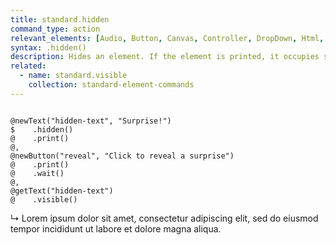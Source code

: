 ```yaml
---
title: standard.hidden
command_type: action
relevant_elements: [Audio, Button, Canvas, Controller, DropDown, Html, Image, MediaRecorder, Scale, Text, TextInput, Tooltip, Video, Youtube]
syntax: .hidden()
description: Hides an element. If the element is printed, it occupies space on the screen but its content is not visible.
related:
  - name: standard.visible
    collection: standard-element-commands
---
```


<pre><code class="language-diff-javascript diff-highlight">
@newText("hidden-text", "Surprise!")
$    .hidden()
@    .print()
@,
@newButton("reveal", "Click to reveal a surprise")
@    .print()
@    .wait()
@,
@getText("hidden-text")
@    .visible()
</code></pre>

↳ Lorem ipsum dolor sit amet, consectetur adipiscing elit, sed do eiusmod tempor incididunt ut labore et dolore magna aliqua.
